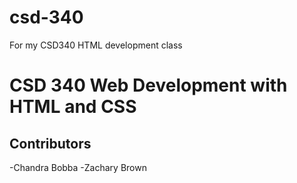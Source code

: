 # csd-340
For my CSD340 HTML development class
# CSD 340 Web Development with HTML and CSS
## Contributors
-Chandra Bobba
-Zachary Brown
